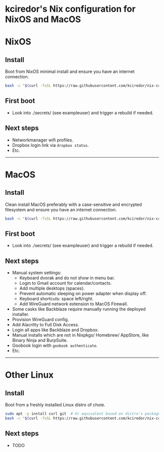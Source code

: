 kciredor's Nix configuration for NixOS and MacOS
================================================

# NixOS

## Install
Boot from NixOS minimal install and ensure you have an internet connection.

```bash
bash -c "$(curl -fsSL https://raw.githubusercontent.com/kciredor/nix-config/master/nixos/bootstrap.sh)"
```

## First boot
- Look into ./secrets/<youruser> (see exampleuser) and trigger a rebuild if needed.

## Next steps
- Networkmanager wifi profiles.
- Dropbox login link via `dropbox status`.
- Etc.

---

# MacOS

## Install
Clean install MacOS preferably with a case-sensitive and encrypted filesystem and ensure you have an internet connection.

```bash
bash -c "$(curl -fsSL https://raw.githubusercontent.com/kciredor/nix-config/master/macos/bootstrap.sh)"
```

## First boot
- Look into ./secrets/<youruser> (see exampleuser) and trigger a rebuild if needed.

## Next steps
- Manual system settings:
  - Keyboard dvorak and do not show in menu bar.
  - Login to Gmail account for calendar/contacts.
  - Add multiple desktops (spaces).
  - Prevent automatic sleeping on power adapter when display off.
  - Keyboard shortcuts: space left/right.
  - Add WireGuard network extension to MacOS Firewall.
- Some casks like Backblaze require manually running the deployed installer.
- Provision WireGuard config.
- Add Alacritty to Full Disk Access.
- Login all apps like Backblaze and Dropbox.
- Manual installs which are not in Nixpkgs/ Homebrew/ AppStore, like Binary Ninja and BurpSuite.
- Goobook login with `goobook authenticate`.
- Etc.

---

# Other Linux

## Install
Boot from a freshly installed Linux distro of choie.

```bash
sudo apt -y install curl git  # Or equivalent based on distro's package mananger.
bash -c "$(curl -fsSL https://raw.githubusercontent.com/kciredor/nix-config/master/ext/bootstrap.sh)"
```

## Next steps
- TODO
